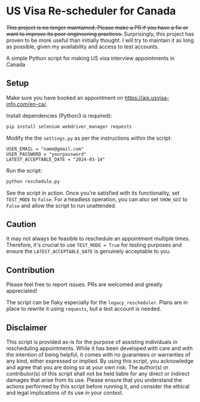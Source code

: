 # US Visa Re-scheduler for Canada

~~This project is no longer maintained. Please make a PR if you have a fix or want to improve its poor engineering practices.~~
Surprisingly, this project has proven to be more useful than initially thought. I will try to maintain it as long as possible, given my availability and access to test accounts.

A simple Python script for making US visa interview appointments in Canada

## Setup

Make sure you have booked an appointment on https://ais.usvisa-info.com/en-ca/.

Install dependencies (Python3 is required):
```sh
pip install selenium webdriver_manager requests
```

Modify the the `settings.py` as per the instructions within the script:

```python3
USER_EMAIL = "name@gmail.com"
USER_PASSWORD = "yourpassword"
LATEST_ACCEPTABLE_DATE = "2024-03-14"
```

Run the script:

```sh
python reschedule.py
```

See the script in action. Once you're satisfied with its functionality, set `TEST_MODE` to `False`. For a headless operation, you can also set `SHOW_GUI` to `False` and allow the script to run unattended.

## Caution

It may not always be feasible to reschedule an appointment multiple times. Therefore, it's crucial to use `TEST_MODE = True` for testing purposes and ensure the `LATEST_ACCEPTABLE_DATE` is genuinely acceptable to you.

## Contribution

Please feel free to report issues. PRs are welcomed and greatly appreciated!

The script can be flaky especially for the `legacy_rescheduler`.  Plans are in place to rewrite it using `requests`, but a test account is needed.

## Disclaimer

This script is provided as-is for the purpose of assisting individuals in rescheduling appointments. While it has been developed with care and with the intention of being helpful, it comes with no guarantees or warranties of any kind, either expressed or implied. By using this script, you acknowledge and agree that you are doing so at your own risk. The author(s) or contributor(s) of this script shall not be held liable for any direct or indirect damages that arise from its use. Please ensure that you understand the actions performed by this script before running it, and consider the ethical and legal implications of its use in your context.
